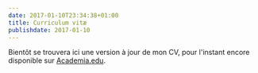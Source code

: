```yaml
---
date: 2017-01-10T23:34:38+01:00
title: Curriculum vitæ
publishdate: 2017-01-10
---
```


Bientôt se trouvera ici une version à jour de mon CV, pour l'instant encore disponible sur  [Academia.edu](http://u-paris10.academia.edu/berra/CurriculumVitae).
